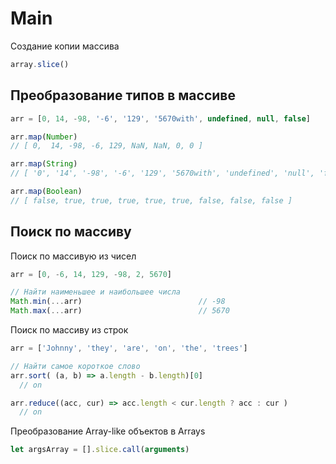 # Main

Создание копии массива
``` javascript
array.slice()
```

## Преобразование типов в массиве
``` javascript
arr = [0, 14, -98, '-6', '129', '5670with', undefined, null, false]

arr.map(Number)
// [ 0,  14, -98, -6, 129, NaN, NaN, 0, 0 ]

arr.map(String)
// [ '0', '14', '-98', '-6', '129', '5670with', 'undefined', 'null', 'false' ]

arr.map(Boolean)
// [ false, true, true, true, true, true, false, false, false ]
```

## Поиск по массиву
Поиск по массивую из чисел
``` javascript
arr = [0, -6, 14, 129, -98, 2, 5670]

// Найти наименьшее и наибольшее числа
Math.min(...arr)                          // -98
Math.max(...arr)                          // 5670
```

Поиск по массиву из строк
``` javascript
arr = ['Johnny', 'they', 'are', 'on', 'the', 'trees']

// Найти самое короткое слово
arr.sort( (a, b) => a.length - b.length)[0]
  // on

arr.reduce((acc, cur) => acc.length < cur.length ? acc : cur )
  // on
```

Преобразование Array-like объектов в Arrays
``` javascript
let argsArray = [].slice.call(arguments)
```
